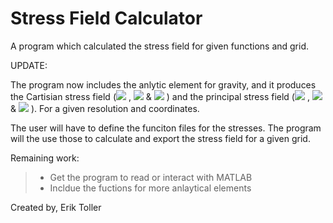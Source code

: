 # Stress Field Calculator
A program which calculated the stress field for given functions and grid.

UPDATE:

The program now includes the anlytic element for gravity, and it produces the Cartisian stress field (<img src="https://latex.codecogs.com/gif.latex?\sigma_{11}"/> , <img src="https://latex.codecogs.com/gif.latex?\sigma_{22}"/>  & <img src="https://latex.codecogs.com/gif.latex?\sigma_{12}"/> ) and the principal stress field (<img src="https://latex.codecogs.com/gif.latex?\sigma_{1}"/> , <img src="https://latex.codecogs.com/gif.latex?\sigma_{2}"/>  & <img src="https://latex.codecogs.com/gif.latex?\theta_{p}"/> ). For a given resolution and coordinates.

The user will have to define the funciton files for the stresses. The program will the use those to calculate and export the stress field for a given grid.

Remaining work:
> - Get the program to read or interact with MATLAB
> - Incldue the fuctions for more anlaytical elements

Created by,
Erik Toller
